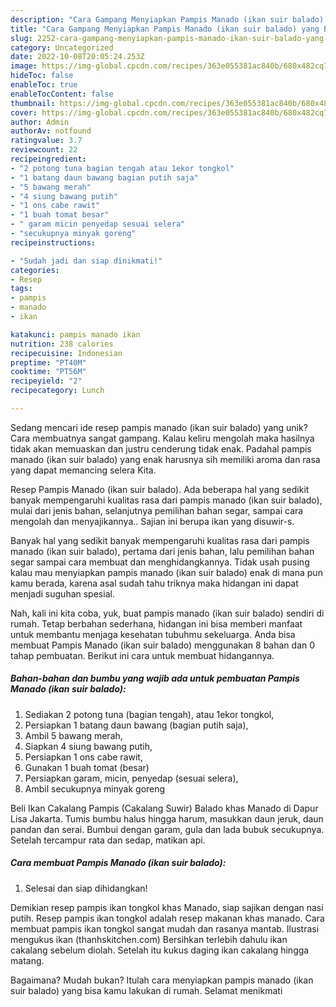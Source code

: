 ```yaml
---
description: "Cara Gampang Menyiapkan Pampis Manado (ikan suir balado) yang Bisa Manjain Lidah"
title: "Cara Gampang Menyiapkan Pampis Manado (ikan suir balado) yang Bisa Manjain Lidah"
slug: 2252-cara-gampang-menyiapkan-pampis-manado-ikan-suir-balado-yang-bisa-manjain-lidah
category: Uncategorized
date: 2022-10-08T20:05:24.253Z
image: https://img-global.cpcdn.com/recipes/363e055381ac840b/680x482cq70/pampis-manado-ikan-suir-balado-foto-resep-utama.jpg
hideToc: false
enableToc: true
enableTocContent: false
thumbnail: https://img-global.cpcdn.com/recipes/363e055381ac840b/680x482cq70/pampis-manado-ikan-suir-balado-foto-resep-utama.jpg
cover: https://img-global.cpcdn.com/recipes/363e055381ac840b/680x482cq70/pampis-manado-ikan-suir-balado-foto-resep-utama.jpg
author: Admin
authorAv: notfound
ratingvalue: 3.7
reviewcount: 22
recipeingredient:
- "2 potong tuna bagian tengah atau 1ekor tongkol"
- "1 batang daun bawang bagian putih saja"
- "5 bawang merah"
- "4 siung bawang putih"
- "1 ons cabe rawit"
- "1 buah tomat besar"
- " garam micin penyedap sesuai selera"
- "secukupnya minyak goreng"
recipeinstructions:

- "Sudah jadi dan siap dinikmati!"
categories:
- Resep
tags:
- pampis
- manado
- ikan

katakunci: pampis manado ikan 
nutrition: 238 calories
recipecuisine: Indonesian
preptime: "PT40M"
cooktime: "PT56M"
recipeyield: "2"
recipecategory: Lunch

---
```





Sedang mencari ide resep pampis manado (ikan suir balado) yang unik? Cara membuatnya sangat gampang. Kalau keliru mengolah maka hasilnya tidak akan memuaskan dan justru cenderung tidak enak. Padahal pampis manado (ikan suir balado) yang enak harusnya sih memiliki aroma dan rasa yang dapat memancing selera Kita.





Resep Pampis Manado (ikan suir balado). Ada beberapa hal yang sedikit banyak mempengaruhi kualitas rasa dari pampis manado (ikan suir balado), mulai dari jenis bahan, selanjutnya pemilihan bahan segar, sampai cara mengolah dan menyajikannya.. Sajian ini berupa ikan yang disuwir-s.

Banyak hal yang sedikit banyak mempengaruhi kualitas rasa dari pampis manado (ikan suir balado), pertama dari jenis bahan, lalu pemilihan bahan segar sampai cara membuat dan menghidangkannya. Tidak usah pusing kalau mau menyiapkan pampis manado (ikan suir balado) enak di mana pun kamu berada, karena asal sudah tahu triknya maka hidangan ini dapat menjadi suguhan spesial.






Nah, kali ini kita coba, yuk, buat pampis manado (ikan suir balado) sendiri di rumah. Tetap berbahan sederhana, hidangan ini bisa memberi manfaat untuk membantu menjaga kesehatan tubuhmu sekeluarga. Anda bisa membuat Pampis Manado (ikan suir balado) menggunakan 8 bahan dan 0 tahap pembuatan. Berikut ini cara untuk membuat hidangannya.

<!--inarticleads1-->

##### Bahan-bahan dan bumbu yang wajib ada untuk pembuatan Pampis Manado (ikan suir balado):

1. Sediakan 2 potong tuna (bagian tengah), atau 1ekor tongkol,
1. Persiapkan 1 batang daun bawang (bagian putih saja),
1. Ambil 5 bawang merah,
1. Siapkan 4 siung bawang putih,
1. Persiapkan 1 ons cabe rawit,
1. Gunakan 1 buah tomat (besar)
1. Persiapkan  garam, micin, penyedap (sesuai selera),
1. Ambil secukupnya minyak goreng


Beli Ikan Cakalang Pampis (Cakalang Suwir) Balado khas Manado di Dapur Lisa Jakarta. Tumis bumbu halus hingga harum, masukkan daun jeruk, daun pandan dan serai. Bumbui dengan garam, gula dan lada bubuk secukupnya. Setelah tercampur rata dan sedap, matikan api. 

<!--inarticleads2-->

##### Cara membuat Pampis Manado (ikan suir balado):


1. Selesai dan siap dihidangkan!

Demikian resep pampis ikan tongkol khas Manado, siap sajikan dengan nasi putih. Resep pampis ikan tongkol adalah resep makanan khas manado. Cara membuat pampis ikan tongkol sangat mudah dan rasanya mantab. Ilustrasi mengukus ikan (thanhskitchen.com) Bersihkan terlebih dahulu ikan cakalang sebelum diolah. Setelah itu kukus daging ikan cakalang hingga matang. 

Bagaimana? Mudah bukan? Itulah cara menyiapkan pampis manado (ikan suir balado) yang bisa kamu lakukan di rumah. Selamat menikmati

